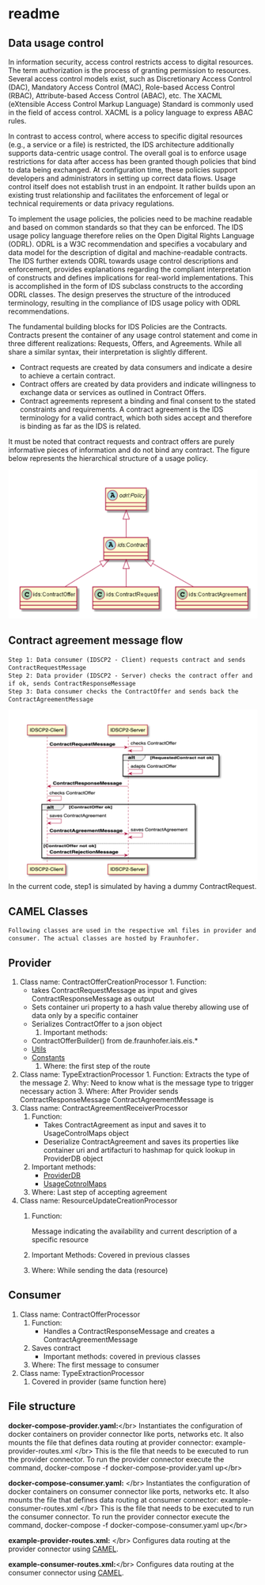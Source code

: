 # readme

## Data usage control

In information security, access control restricts access to digital resources. The term authorization is the process of granting permission to resources. Several access control models exist, such as Discretionary Access Control \(DAC\), Mandatory Access Control \(MAC\), Role-based Access Control \(RBAC\), Attribute-based Access Control \(ABAC\), etc. The XACML \(eXtensible Access Control Markup Language\) Standard is commonly used in the field of access control. XACML is a policy language to express ABAC rules.

In contrast to access control, where access to specific digital resources \(e.g., a service or a file\) is restricted, the IDS architecture additionally supports data-centric usage control. The overall goal is to enforce usage restrictions for data after access has been granted though policies that bind to data being exchanged. At configuration time, these policies support developers and administrators in setting up correct data flows. Usage control itself does not establish trust in an endpoint. It rather builds upon an existing trust relationship and facilitates the enforcement of legal or technical requirements or data privacy regulations.

To implement the usage policies, the policies need to be machine readable and based on common standards so that they can be enforced. The IDS usage policy language therefore relies on the Open Digital Rights Language \(ODRL\). ODRL is a W3C recommendation and specifies a vocabulary and data model for the description of digital and machine-readable contracts. The IDS further extends ODRL towards usage control descriptions and enforcement, provides explanations regarding the compliant interpretation of constructs and defines implications for real-world implementations. This is accomplished in the form of IDS subclass constructs to the according ODRL classes. The design preserves the structure of the introduced terminology, resulting in the compliance of IDS usage policy with ODRL recommendations.

The fundamental building blocks for IDS Policies are the Contracts. Contracts present the container of any usage control statement and come in three different realizations: Requests, Offers, and Agreements. While all share a similar syntax, their interpretation is slightly different.

* Contract requests are created by data consumers and indicate a desire to achieve a certain contract. 
* Contract offers are created by data providers and indicate willingness to exchange data or services as outlined in Contract Offers. 
* Contract agreements represent a binding and final consent to the stated constraints and requirements. A contract agreement is the IDS terminology for a valid contract, which both sides accept and therefore is binding as far as the IDS is related.

It must be noted that contract requests and contract offers are purely informative pieces of information and do not bind any contract. The figure below represents the hierarchical structure of a usage policy.

![](../../.gitbook/assets/uc_1.png)

## Contract agreement message flow

```text
Step 1: Data consumer (IDSCP2 - Client) requests contract and sends ContractRequestMessage
Step 2: Data provider (IDSCP2 - Server) checks the contract offer and if ok, sends ContractResponseMessage
Step 3: Data consumer checks the ContractOffer and sends back the ContractAgreementMessage
```

![](../../.gitbook/assets/uc_2.png) In the current code, step1 is simulated by having a dummy ContractRequest.

## CAMEL Classes

```text
Following classes are used in the respective xml files in provider and consumer. The actual classes are hosted by Fraunhofer.
```

## Provider

1. Class name: ContractOfferCreationProcessor 1. Function:
   * takes ContractRequestMessage as input and gives ContractResponseMessage as output
   * Sets container uri property to a hash value thereby allowing use of data only by a specific container
   * Serializes ContractOffer to a json object
     1. Important methods:
   * ContractOfferBuilder\(\) from de.fraunhofer.iais.eis.\* 
   * [Utils](https://github.com/industrial-data-space/trusted-connector/blob/develop/camel-idscp2/src/main/kotlin/de/fhg/aisec/ids/camel/idscp2/Utils.kt)
   * [Constants](https://github.com/industrial-data-space/trusted-connector/blob/develop/camel-idscp2/src/main/kotlin/de/fhg/aisec/ids/camel/idscp2/Constants.kt)
     1. Where: the first step of the route
2. Class name: TypeExtractionProcessor 1. Function: Extracts the type of the message 2. Why: Need to know what is the message type to trigger necessary action 3. Where: After Provider sends ContractResponseMessage ContractAgreementMessage is
3. Class name: ContractAgreementReceiverProcessor
   1. Function:
      * Takes ContractAgreement as input and saves it to UsageControlMaps object 
      * Deserialize ContractAgreement and saves its properties like container uri and artifacturi to hashmap for quick lookup in ProviderDB object
   2. Important methods:
      * [ProviderDB](https://github.com/industrial-data-space/trusted-connector/blob/develop/camel-idscp2/src/main/kotlin/de/fhg/aisec/ids/camel/idscp2/Constants.kt)
      * [UsageCotnrolMaps](https://github.com/industrial-data-space/trusted-connector/blob/develop/camel-idscp2/src/main/kotlin/de/fhg/aisec/ids/camel/idscp2/UsageControlMaps.kt)
   3. Where: Last step of accepting agreement
4. Class name: ResourceUpdateCreationProcessor
   1. Function:

      Message indicating the availability and current description of a specific resource

   2. Important Methods: Covered in previous classes
   3. Where: While sending the data \(resource\)

## Consumer

1. Class name: ContractOfferProcessor
   1. Function:
      * Handles a ContractResponseMessage and creates a ContractAgreementMessage
   2. Saves contract
      * Important methods: covered in previous classes
   3. Where: The first message to consumer
2. Class name: TypeExtractionProcessor
   1. Covered in provider \(same function here\)

## File structure

**docker-compose-provider.yaml:**&lt;/br&gt; Instantiates the configuration of docker containers on provider connector like ports, networks etc. It also mounts the file that defines data routing at provider connector: example-provider-routes.xml &lt;/br&gt; This is the file that needs to be executed to run the provider connector. To run the provider connector execute the command, docker-compose -f docker-compose-provider.yaml up&lt;/br&gt;

**docker-compose-consumer.yaml:** &lt;/br&gt; Instantiates the configuration of docker containers on consumer connector like ports, networks etc. It also mounts the file that defines data routing at consumer connector: example-consumer-routes.xml &lt;/br&gt; This is the file that needs to be executed to run the consumer connector. To run the provider connector execute the command, docker-compose -f docker-compose-consumer.yaml up&lt;/br&gt;

**example-provider-routes.xml:** &lt;/br&gt; Configures data routing at the provider connector using [CAMEL](https://camel.apache.org/).

**example-consumer-routes.xml:**&lt;/br&gt; Configures data routing at the consumer connector using [CAMEL](https://camel.apache.org/).

